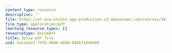 ```yaml
---
content_type: resource
description: ''
file: https://ol-ocw-studio-app-production.s3.amazonaws.com/courses/18-01sc-single-variable-calculus-fall-2010/5aca2ea7f5fbd846e6b004b5f1440489_60VGKnYBpbg.pdf
file_type: application/pdf
learning_resource_types: []
resourcetype: Document
title: 3play pdf file
uid: 5aca2ea7-f5fb-d846-e6b0-04b5f1440489
---
```

